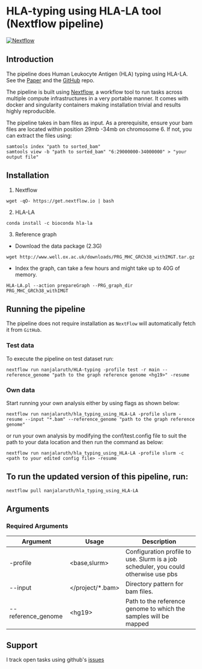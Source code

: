 # HLA-typing using HLA-LA tool (Nextflow pipeline)
[![Nextflow](https://img.shields.io/badge/nextflow-%E2%89%A520.04.0-brightgreen.svg)](https://www.nextflow.io/)

## Introduction

The pipeline does Human Leukocyte Antigen (HLA) typing using HLA-LA.
See the [Paper](https://academic.oup.com/bioinformatics/article/35/21/4394/5426702) and the [GitHub](https://github.com/DiltheyLab/HLA-LA) repo.

The pipeline is built using [Nextflow](https://www.nextflow.io), a workflow tool to run tasks across multiple compute infrastructures in a very portable manner. It comes with docker and singularity containers making installation trivial and results highly reproducible.

The pipeline takes in bam files as input. As a prerequisite, ensure your bam files are located within position 29mb -34mb on chromosome 6.
If not, you can extract the files using:
```
samtools index "path to sorted_bam"
samtools view -b "path to sorted_bam" "6:29000000-34000000" > "your output file"
```

## Installation 

1. Nextflow
```
wget -qO- https://get.nextflow.io | bash
```
2. HLA-LA
```
conda install -c bioconda hla-la
```
3. Reference graph
- Download the data package (2.3G)
```
wget http://www.well.ox.ac.uk/downloads/PRG_MHC_GRCh38_withIMGT.tar.gz
```
- Index the graph, can take a few hours and might take up to 40G of memory.
```
HLA-LA.pl --action prepareGraph --PRG_graph_dir PRG_MHC_GRCh38_withIMGT
```

## Running the pipeline
The pipeline does not require installation as `NextFlow` will automatically fetch it from `GitHub`.

### Test data
To execute the pipeline on test dataset run:

 ```
 nextflow run nanjalaruth/HLA-typing -profile test -r main --reference_genome "path to the graph reference genome <hg19>" -resume
 ```
### Own data
Start running your own analysis either by using flags as shown below:

```
nextflow run nanjalaruth/hla_typing_using_HLA-LA -profile slurm -resume --input "*.bam" --reference_genome "path to the graph reference genome"  
```
 or run your own analysis by modifying the conf/test.config file to suit the path to your data location and then run the command as below:
 
 ```
 nextflow run nanjalaruth/hla_typing_using_HLA-LA -profile slurm -c <path to your edited config file> -resume
 ```
    
## To run the updated version of this pipeline, run:

 ```
 nextflow pull nanjalaruth/hla_typing_using_HLA-LA
 ```
    
## Arguments

### Required Arguments
| Argument  | Usage                            | Description                                                          |
|-----------|----------------------------------|----------------------------------------------------------------------|
| -profile  | \<base,slurm\>                    | Configuration profile to use. Slurm is a job scheduler, you could otherwise use pbs                                       |
| --input  | \</project/\*.bam\> | Directory pattern for bam files.                                   |
| --reference_genome    | \<hg19\>              | Path to the reference genome to which the samples will be mapped |


## Support
I track open tasks using github's [issues](https://github.com/nanjalaruth/hla_typing_using_HLA-LA/issues)
